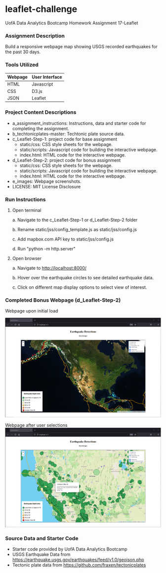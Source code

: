 # leaflet-challenge
UofA Data Analytics Bootcamp Homework Assignment 17-Leaflet

### Assignment Description
Build a responsive webpage map showing USGS recorded earthquakes for the past 30 days.

### Tools Utilized
| Webpage | User Interface |
|----------|----------|
| HTML | Javascript |
| CSS | D3.js |
| JSON | Leaflet |

### Project Content Descriptions
* a_assignment_instructions: Instructions, data and starter code for completing the assignment.
* b_techtonicplates-master: Techtonic plate source data.
* c_Leaflet-Step-1: project code for base assignment
    * static/css: CSS style sheets for the webpage.
    * static/scripts: Javascript code for building the interactive webpage.
    * index.html: HTML code for the interactive webpage.
* d_Leaflet-Step-2: project code for bonus assignment
    * static/css: CSS style sheets for the webpage.
    * static/scripts: Javascript code for building the interactive webpage.
    * index.html: HTML code for the interactive webpage.
* e_images: Webpage screenshots.
* LICENSE: MIT License Disclosure

### Run Instructions
1. Open terminal
    
    a. Navigate to the c_Leaflet-Step-1 or d_Leaflet-Step-2 folder
    
    b. Rename static/jss/config_template.js as static/jss/config.js
    
    c. Add mapbox.com API key to static/jss/config.js
    
    d. Run "python -m http.server" 

2. Open browser

    a. Navigate to <a href="http://localhost:8000/" target="_blank">http://localhost:8000/</a>
    
    b. Hover over the earthquake circles to see detailed earthquake data.
    
    c. Click on different map display options to select view of interest.

### Completed Bonus Webpage (d_Leaflet-Step-2)
Webpage upon initial load

![Initial Load](e_images/webpage_initial_load.png)

Webpage after user selections
![User Selections](e_images/webpage_user_selections.png)

### Source Data and Starter Code
* Starter code provided by UofA Data Analytics Bootcamp
* USGS Earthquake Data from <a href="https://earthquake.usgs.gov/earthquakes/feed/v1.0/geojson.php" target="_blank">https://earthquake.usgs.gov/earthquakes/feed/v1.0/geojson.php</a>
* Tectonic plate data from <a href="https://github.com/fraxen/tectonicplates" target="_blank">https://github.com/fraxen/tectonicplates</a>